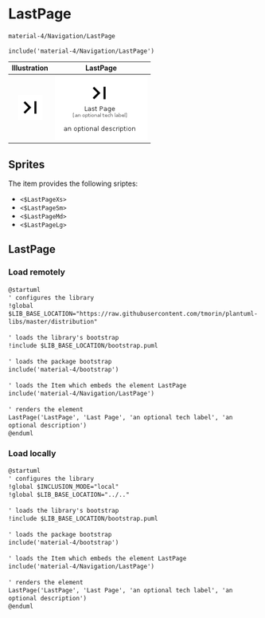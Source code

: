 # LastPage


```text
material-4/Navigation/LastPage
```

```text
include('material-4/Navigation/LastPage')
```



| Illustration | LastPage |
| :---: | :---: |
| ![illustration for Illustration](../../material-4/Navigation/LastPage.png) | ![illustration for LastPage](../../material-4/Navigation/LastPage.Local.png) |



## Sprites
The item provides the following sriptes:

- `<$LastPageXs>`
- `<$LastPageSm>`
- `<$LastPageMd>`
- `<$LastPageLg>`





## LastPage

### Load remotely
```plantuml
@startuml
' configures the library
!global $LIB_BASE_LOCATION="https://raw.githubusercontent.com/tmorin/plantuml-libs/master/distribution"

' loads the library's bootstrap
!include $LIB_BASE_LOCATION/bootstrap.puml

' loads the package bootstrap
include('material-4/bootstrap')

' loads the Item which embeds the element LastPage
include('material-4/Navigation/LastPage')

' renders the element
LastPage('LastPage', 'Last Page', 'an optional tech label', 'an optional description')
@enduml
```

### Load locally
```plantuml
@startuml
' configures the library
!global $INCLUSION_MODE="local"
!global $LIB_BASE_LOCATION="../.."

' loads the library's bootstrap
!include $LIB_BASE_LOCATION/bootstrap.puml

' loads the package bootstrap
include('material-4/bootstrap')

' loads the Item which embeds the element LastPage
include('material-4/Navigation/LastPage')

' renders the element
LastPage('LastPage', 'Last Page', 'an optional tech label', 'an optional description')
@enduml
```

